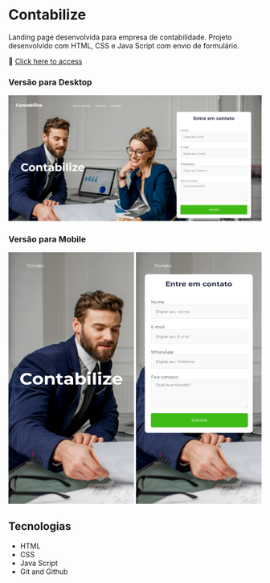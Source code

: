 # Contabilize

Landing page desenvolvida para empresa de contabilidade. Projeto desenvolvido com HTML, CSS e Java Script com envio de formulário.

🔗 [Click here to access](https://contabilize.netlify.app/)

### Versão para Desktop
![screenshot](img/img_readme.png)

### Versão para Mobile
<div display="inline-block">
    <img width="250px" height="500px" title="projeto-mobile" src="./img/mobile1.png"/>
    <img width="250px" height="500px" title="projeto-mobile" src="./img/mobile2.png"/>
</div>

## Tecnologias

- HTML
- CSS
- Java Script
- Git and Github
